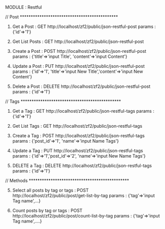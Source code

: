 MODULE : Restful


// Post *********************************************

1. Get a Post :
	GET http://localhost/zf2/public/json-restful-post
	params : {'id'=>'1'}

2. Get List Posts :
	GET http://localhost/zf2/public/json-restful-post	

3. Create a Post :
	POST http://localhost/zf2/public/json-restful-post	
	params : {'title'=>'input Title', 'content'=>'input Content'}

4. Update a Post :
	PUT http://localhost/zf2/public/json-restful-post	
	params : {'id'=>'1', 'title'=>'input New Title','content'=>'input New Content'}	

5. Delete a Post :
	DELETE http://localhost/zf2/public/json-restful-post	
	params : {'id'=>'1'}	



// Tags **********************************************

1. Get a Tag :
	GET http://localhost/zf2/public/json-restful-tags
	params : {'id'=>'1'}

2. Get List Tags :
	GET http://localhost/zf2/public/json-restful-tags

3. Create a Tag :
	POST http://localhost/zf2/public/json-restful-tags	
	params : {'post_id'=>'1', 'name'=>'input Name Tags'}	

4. Update a Tag :
	PUT http://localhost/zf2/public/json-restful-tags	
	params : {'id'=>'1','post_id'=>'2', 'name'=>'input New Name Tags'}	

5. DELETE a Tag :
	DELETE http://localhost/zf2/public/json-restful-tags	
	params : {'id'=>'1'}		



// Methods **********************************************

5. Select all posts by tag or tags :
	POST http://localhost/zf2/public/post/get-list-by-tag
	params : {'tag'=>'input Tag name',...}

6. Count posts by tag or tags :
	POST http://localhost/zf2/public/post/count-list-by-tag	
	params : {'tag'=>'input Tag name',....}


   
